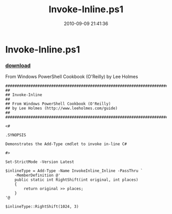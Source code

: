 ﻿---
pid:            2180
poster:         Lee Holmes
title:          Invoke-Inline.ps1
date:           2010-09-09 21:41:36
format:         posh
parent:         0
parent:         0

---

# Invoke-Inline.ps1

### [download](2180.ps1)

From Windows PowerShell Cookbook (O'Reilly) by Lee Holmes

```posh
#############################################################################
##
## Invoke-Inline
##
## From Windows PowerShell Cookbook (O'Reilly)
## by Lee Holmes (http://www.leeholmes.com/guide)
##
#############################################################################

<#

.SYNOPSIS

Demonstrates the Add-Type cmdlet to invoke in-line C#

#>

Set-StrictMode -Version Latest

$inlineType = Add-Type -Name InvokeInline_Inline -PassThru `
    -MemberDefinition @'
    public static int RightShift(int original, int places)
    {
        return original >> places;
    }
'@

$inlineType::RightShift(1024, 3)
```
